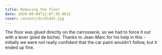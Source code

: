 ```yaml
---
title: Removing the floor
date: 2020-08-04T12:07:38.061Z
cover: /assets/dsc01442.jpg
---
```

The floor was glued directly on the carrosserie, so we had to force it out with a lever (pied de biche). Thanks to Jean-Marc for his help in this - initially we were not really confident that the car paint wouldn't follow, but it ended up fine.